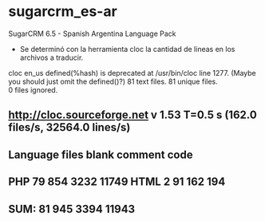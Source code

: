 sugarcrm_es-ar
==============

SugarCRM 6.5 - Spanish Argentina Language Pack

* Se determinó con la herramienta cloc la cantidad de lineas en los archivos a traducir.

cloc en_us
defined(%hash) is deprecated at /usr/bin/cloc line 1277.
  (Maybe you should just omit the defined()?)
      81 text files.
      81 unique files.                              
       0 files ignored.

http://cloc.sourceforge.net v 1.53  T=0.5 s (162.0 files/s, 32564.0 lines/s)
-------------------------------------------------------------------------------
Language                     files          blank        comment           code
-------------------------------------------------------------------------------
PHP                             79            854           3232          11749
HTML                             2             91            162            194
-------------------------------------------------------------------------------
SUM:                            81            945           3394          11943
-------------------------------------------------------------------------------
